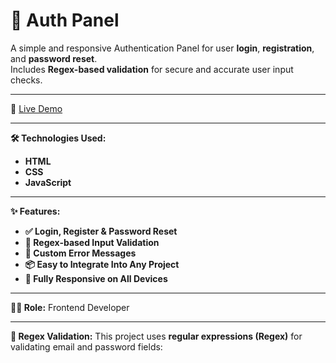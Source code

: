 # 🔐 Auth Panel

A simple and responsive Authentication Panel for user **login**, **registration**, and **password reset**.  
Includes **Regex-based validation** for secure and accurate user input checks.

---

🚀 [Live Demo](https://auth.aliasghardev.ir/)

---

**🛠️ Technologies Used:**
- **HTML**
- **CSS**
- **JavaScript**

---

**✨ Features:**
- **✅ Login, Register & Password Reset**
- **🔐 Regex-based Input Validation**
- **🧠 Custom Error Messages**
- **📦 Easy to Integrate Into Any Project**
- **📱 Fully Responsive on All Devices**

---

**👨‍💻 Role:**
Frontend Developer

---

**🧪 Regex Validation:**
This project uses **regular expressions (Regex)** for validating email and password fields:
